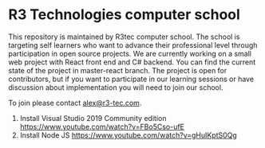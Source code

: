 # R3 Technologies computer school
This repository is maintained by R3tec computer school. The school is targeting self learners who want to advance their professional level through participation in open source projects.
We are currently working on a small web project with React front end and C# backend. You can find the current state of the project in master-react branch. The project is open for contributors, but if you want to participate in our learning sessions or have discussion about implementation you will need to join our school.

To join please contact alex@r3-tec.com. 

1. Install Visual Studio 2019 Community edition https://www.youtube.com/watch?v=FBo5Cso-ufE
2. Install Node JS https://www.youtube.com/watch?v=gHuIKptS0Qg
